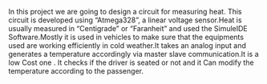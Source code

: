 In this project we are going to design a circuit for measuring heat. This circuit is developed using “Atmega328”, a linear voltage sensor.Heat is usually measured in “Centigrade” or “Faranheit” and used the SimuleIDE Software.Mostly it is used in vehicles to make sure that the equipments used are working efficiently in cold weather.It takes an analog input and generates a temperature accordingly via master slave communication.It is a low Cost one . It checks if the driver is seated or not and it Can modify the temperature according to the passenger. 






